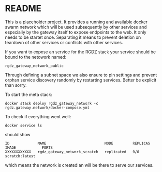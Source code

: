 # README

This is a placeholder project. It provides a running and available docker swarm network which will be used subsequently by
other services and especially by the gateway itself to expose endpoints to the web. It only needs to be startet once.
Separating it means to prevent deletion on teardown of other services or conflicts with other services.

If you want to expose an service for the RGDZ stack your service should be bound to the netowork named:

```
rgdz_gateway_network_public
```

Through defining a subnet space we also ensure to pin settings and prevent orphan service discovery randomly by restarting
services. Better be explicit than sorry.

To start the meta stack:

```shell
docker stack deploy rgdz_gateway_network -c rgdz.gateway.network/docker-compose.yml
```

To check if everything went well:

```shell
docker service ls
```

should show

```
ID             NAME                           MODE         REPLICAS   IMAGE            PORTS
XXXXXXXXXXXX   rgdz_gateway_network_scratch   replicated   0/0        scratch:latest
```

which means the network is created an will be there to serve our services.
